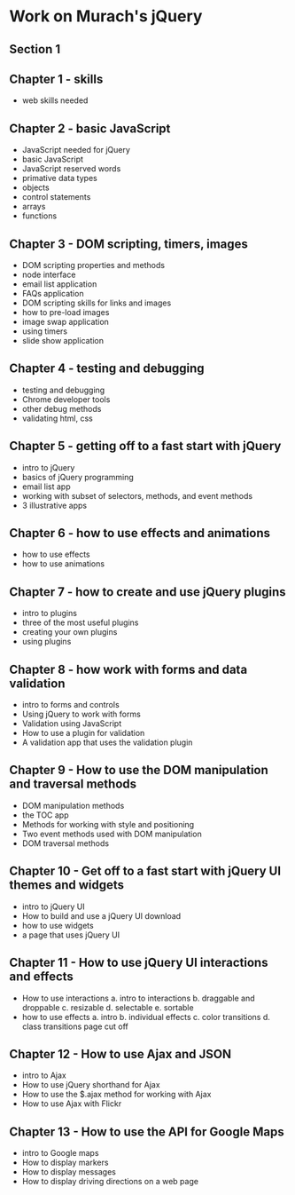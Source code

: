 # Work on Murach's jQuery

## Section 1

## Chapter 1 - skills
- web skills needed

## Chapter 2 - basic JavaScript
- JavaScript needed for jQuery
- basic JavaScript
- JavaScript reserved words
- primative data types
- objects
- control statements
- arrays
- functions

## Chapter 3 - DOM scripting, timers, images
- DOM scripting properties and methods
- node interface
- email list application
- FAQs application
- DOM scripting skills for links and images
- how to pre-load images
- image swap application
- using timers
- slide show application

## Chapter 4 - testing and debugging
- testing and debugging
- Chrome developer tools
- other debug methods
- validating html, css

## Chapter 5 - getting off to a fast start with jQuery
- intro to jQuery
- basics of jQuery programming
- email list app
- working with subset of selectors, methods, and event methods
- 3 illustrative apps

## Chapter 6 - how to use effects and animations
- how to use effects 
- how to use animations

## Chapter 7 - how to create and use jQuery plugins
- intro to plugins
- three of the most useful plugins
- creating your own plugins
- using plugins

## Chapter 8 - how work with forms and data validation
- intro to forms and controls
- Using jQuery to work with forms 
- Validation using JavaScript
- How to use a plugin for validation
- A validation app that uses the validation plugin

## Chapter 9 - How to use the DOM manipulation and traversal methods
- DOM manipulation methods
- the TOC app
- Methods for working with style and positioning
- Two event methods used with DOM manipulation
- DOM traversal methods
  
## Chapter 10 - Get off to a fast start with jQuery UI themes and widgets
- intro to jQuery UI
- How to build and use a jQuery UI download
- how to use widgets
- a page that uses jQuery UI

## Chapter 11 - How to use jQuery UI interactions and effects
- How to use interactions
  a. intro to interactions
  b. draggable and droppable
  c. resizable
  d. selectable
  e. sortable
- how to use effects
  a. intro
  b. individual effects 
  c. color transitions
  d. class transitions
  page cut off

## Chapter 12 - How to use Ajax and JSON
- intro to Ajax
- How to use jQuery shorthand for Ajax
- How to use the $.ajax method for working with Ajax
- How to use Ajax with Flickr

## Chapter 13 - How to use the API for Google Maps
- intro to Google maps
- How to display markers
- How to display messages
- How to display driving directions on a web page